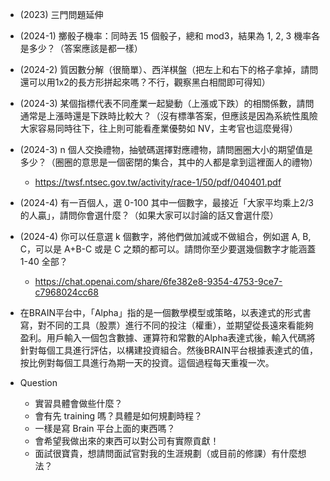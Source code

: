 
* (2023) 三門問題延伸
* (2024-1) 擲骰子機率：同時丟 15 個骰子，總和 mod3，結果為 1, 2, 3 機率各是多少？（答案應該是都一樣）
* (2024-2) 質因數分解（很簡單）、西洋棋盤（把左上和右下的格子拿掉，請問還可以用1x2的長方形拼起來嗎？不行，觀察黑白相間即可得知）
* (2024-3) 某個指標代表不同產業一起變動（上漲或下跌）的相關係數，請問通常是上漲時還是下跌時比較大？（沒有標準答案，但應該是因為系統性風險大家容易同時往下，往上則可能看產業優勢如 NV，主考官也這麼覺得）
* (2024-3) n 個人交換禮物，抽號碼選擇對應禮物，請問圈圈大小的期望值是多少？（圈圈的意思是一個密閉的集合，其中的人都是拿到這裡面人的禮物）
	* https://twsf.ntsec.gov.tw/activity/race-1/50/pdf/040401.pdf
* (2024-4) 有一百個人，選 0-100 其中一個數字，最接近「大家平均乘上2/3的人贏」，請問你會選什麼？（如果大家可以討論的話又會選什麼）
* (2024-4) 你可以任意選 k 個數字，將他們做加減或不做組合，例如選 A, B, C，可以是 A+B-C 或是 C 之類的都可以。請問你至少要選幾個數字才能涵蓋 1-40 全部？
	* https://chat.openai.com/share/6fe382e8-9354-4753-9ce7-c7968024cc68


* 在BRAIN平台中，「Alpha」指的是一個數學模型或策略，以表達式的形式書寫，對不同的工具（股票）進行不同的投注（權重），並期望從長遠來看能夠盈利。用戶輸入一個包含數據、運算符和常數的Alpha表達式後，輸入代碼將針對每個工具進行評估，以構建投資組合。然後BRAIN平台根據表達式的值，按比例對每個工具進行為期一天的投資。這個過程每天重複一次。
* Question
	* 實習具體會做些什麼？
	* 會有先 training 嗎？具體是如何規劃時程？
	* 一樣是寫 Brain 平台上面的東西嗎？
	* 會希望我做出來的東西可以對公司有實際貢獻！
	* 面試很寶貴，想請問面試官對我的生涯規劃（或目前的修課）有什麼想法？